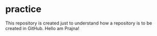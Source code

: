 # practice
This repository is created just to understand how a repository is to be created in GitHub.
Hello am Prajna!
